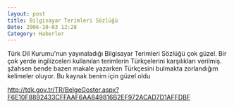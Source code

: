 ```yaml
---
layout: post
title: Bilgisayar Terimleri Sözlüğü
Date: 2006-10-03 12:28
Category: Haberler
---
```


Türk Dil Kurumu'nun yayınaladığı Bilgisayar Terimleri Sözlüğü çok
güzel. Bir çok yerde ingilizceleri kullanılan terimlerin Türkçelerini
karşılıkları verilmiş. şžahsen bende bazen makale yazarken Türkçesini
bulmakta zorlandığım kelimeler oluyor. Bu kaynak benim için güzel oldu

http://tdk.gov.tr/TR/BelgeGoster.aspx?F6E10F8892433CFFAAF6AA849816B2EF972ACAD7D1AFFDBF
